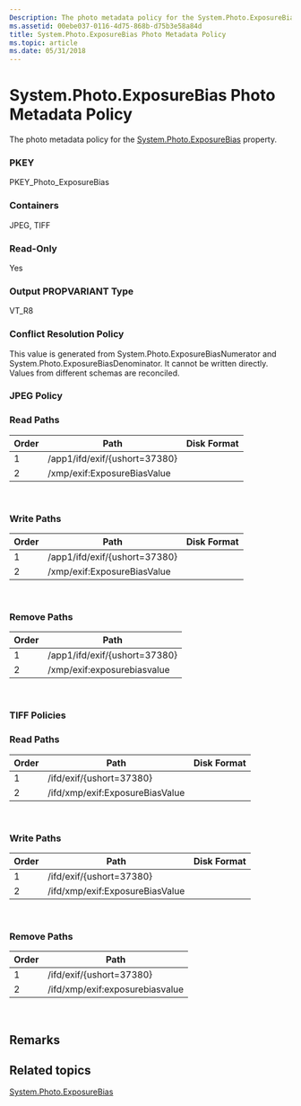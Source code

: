 ```yaml
---
Description: The photo metadata policy for the System.Photo.ExposureBias property.
ms.assetid: 00ebe037-0116-4d75-868b-d75b3e58a84d
title: System.Photo.ExposureBias Photo Metadata Policy
ms.topic: article
ms.date: 05/31/2018
---
```


# System.Photo.ExposureBias Photo Metadata Policy

The photo metadata policy for the [System.Photo.ExposureBias](../properties/props-system-photo-exposurebias.md) property.

### PKEY

PKEY\_Photo\_ExposureBias

### Containers

JPEG, TIFF

### Read-Only

Yes

### Output PROPVARIANT Type

VT\_R8

### Conflict Resolution Policy

This value is generated from System.Photo.ExposureBiasNumerator and System.Photo.ExposureBiasDenominator. It cannot be written directly. Values from different schemas are reconciled.

### JPEG Policy

### Read Paths



| Order | Path                          | Disk Format |
|-------|-------------------------------|-------------|
| 1     | /app1/ifd/exif/{ushort=37380} |             |
| 2     | /xmp/exif:ExposureBiasValue   |             |



 

### Write Paths



| Order | Path                          | Disk Format |
|-------|-------------------------------|-------------|
| 1     | /app1/ifd/exif/{ushort=37380} |             |
| 2     | /xmp/exif:ExposureBiasValue   |             |



 

### Remove Paths



| Order | Path                          |
|-------|-------------------------------|
| 1     | /app1/ifd/exif/{ushort=37380} |
| 2     | /xmp/exif:exposurebiasvalue   |



 

### TIFF Policies

### Read Paths



| Order | Path                            | Disk Format |
|-------|---------------------------------|-------------|
| 1     | /ifd/exif/{ushort=37380}        |             |
| 2     | /ifd/xmp/exif:ExposureBiasValue |             |



 

### Write Paths



| Order | Path                            | Disk Format |
|-------|---------------------------------|-------------|
| 1     | /ifd/exif/{ushort=37380}        |             |
| 2     | /ifd/xmp/exif:ExposureBiasValue |             |



 

### Remove Paths



| Order | Path                            |
|-------|---------------------------------|
| 1     | /ifd/exif/{ushort=37380}        |
| 2     | /ifd/xmp/exif:exposurebiasvalue |



 

## Remarks

## Related topics

<dl> <dt>

[System.Photo.ExposureBias](../properties/props-system-photo-exposurebias.md)
</dt> </dl>

 

 